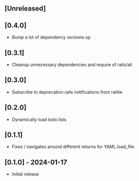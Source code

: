 ## [Unreleased]

## [0.4.0]

- Bump a lot of dependency versions up

## [0.3.1]

- Cleanup unnecessary dependencies and require of rails/all

## [0.3.0]

- Subscribe to deprecation.rails notifications from railtie

## [0.2.0]

- Dynamically load todo lists

## [0.1.1]

- Fixes / navigates around different returns for YAML.load_file

## [0.1.0] - 2024-01-17

- Initial release

